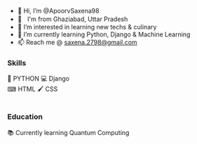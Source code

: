 - 👋 Hi, I’m @ApoorvSaxena98
- 📍ㅤI'm from Ghaziabad, Uttar Pradesh
- 👀 I’m interested in learning new techs & culinary
- 🌱 I’m currently learning Python, Django & Machine Learning
- 📫 Reach me @ saxena.2798@gmail.com

### Skills
🐍 PYTHON 
💻 Django  
⌨ HTML 
🖌 CSS
#
### Education
📚 Currently learning Quantum Computing

<!---
ApoorvSaxena98/ApoorvSaxena98 is a ✨ special ✨ repository because its `README.md` (this file) appears on your GitHub profile.
You can click the Preview link to take a look at your changes.
--->
